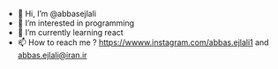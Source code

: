 - 👋 Hi, I’m @abbasejlali
- 👀 I’m interested in programming 
- 🌱 I’m currently learning react
- 📫 How to reach me ? https://wwww.instagram.com/abbas.ejlali1 and abbas.ejlali@iran.ir

<!---
abbasejlali/abbasejlali is a ✨ special ✨ repository because its `README.md` (this file) appears on your GitHub profile.
You can click the Preview link to take a look at your changes.
--->
